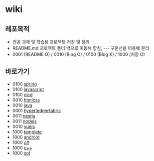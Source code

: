 # wiki

## 레포목적
* 전공 과제 및 학습용 프로젝트 저장 및 정리
* README.md 프로젝트 폴더 밖으로 이동해 합침, --- 구분선을 이용해 분리
* 0001 (README O) / 0010 (Blog O) / 0100 (Blog X) / 1000 (저장 O)

## 바로가기
* 0100 [spring](https://github.com/mpqm/mpqm-wiki/tree/main/spring)
* 0100 [javascript](https://github.com/mpqm/mpqm-wiki/tree/main/javascript)
* 0100 [cicd](https://github.com/mpqm/mpqm-wiki/tree/main/cicd)
* 0010 [htmlcss](https://github.com/mpqm/mpqm-wiki/tree/main/htmlcss)
* 0010 [java](https://github.com/mpqm/mpqm-wiki/tree/main/java)
* 0001 [hyperledgerfabric](https://github.com/mpqm/mpqm-wiki/tree/main/hyperledgerfabric)
* 0011 [nestjs](https://github.com/mpqm/mpqm-wiki/tree/main/nestjs)
* 0011 [nodejs](https://github.com/mpqm/mpqm-wiki/tree/main/nodejs)
* 0010 [vuejs](https://github.com/mpqm/mpqm-wiki/tree/main/vuejs)
* 1000 [template](https://github.com/mpqm/mpqm-wiki/tree/main/github-template)
* 1000 [android](https://github.com/mpqm/mpqm-wiki/tree/main/android)
* 1000 [c#](https://github.com/mpqm/mpqm-wiki/tree/main/c%23)
* 1000 [c++](https://github.com/mpqm/mpqm-wiki/tree/main/c%2B%2B)
* 1000 [sql](https://github.com/mpqm/mpqm-wiki/tree/main/sql)